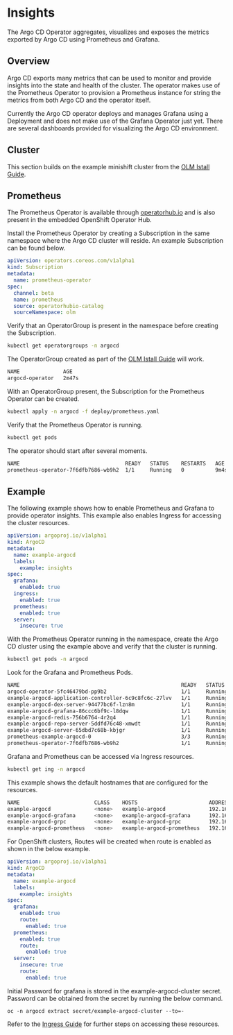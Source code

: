 # Insights

The Argo CD Operator aggregates, visualizes and exposes the metrics exported by Argo CD using Prometheus and Grafana.

## Overview

Argo CD exports many metrics that can be used to monitor and provide insights into the state and health of the cluster. The operator makes use of the Prometheus Operator to provision a Prometheus instance for string the metrics from both Argo CD and the operator itself.

Currently the Argo CD operator deploys and manages Grafana using a Deployment and does not make use of the Grafana Operator just yet. There are several dashboards provided for visualizing the Argo CD environment.

## Cluster

This section builds on the example minishift cluster from the [OLM Istall Guide][olm_guide]. 

## Prometheus

The Prometheus Operator is available through [operatorhub.io](https://operatorhub.io/operator/prometheus) and is also present in the embedded OpenShift Operator Hub.

Install the Prometheus Operator by creating a Subscription in the same namespace where the Argo CD cluster will reside. An example Subscription can be found below.

``` yaml
apiVersion: operators.coreos.com/v1alpha1
kind: Subscription
metadata:
  name: prometheus-operator
spec:
  channel: beta
  name: prometheus
  source: operatorhubio-catalog
  sourceNamespace: olm
```

Verify that an OperatorGroup is present in the namespace before creating the Subscription.

``` bash
kubectl get operatorgroups -n argocd
```

The OperatorGroup created as part of the [OLM Istall Guide][olm_guide] will work.

``` bash
NAME              AGE
argocd-operator   2m47s
```

With an OperatorGroup present, the Subscription for the Prometheus Operator can be created.

``` bash
kubectl apply -n argocd -f deploy/prometheus.yaml
```

Verify that the Prometheus Operator is running.

``` bash
kubectl get pods
```

The operator should start after several moments.

``` bash
NAME                                  READY   STATUS    RESTARTS   AGE
prometheus-operator-7f6dfb7686-wb9h2  1/1     Running   0          9m4s
```

## Example

The following example shows how to enable Prometheus and Grafana to provide operator insights. This example also enables Ingress for accessing the cluster resources.

``` yaml
apiVersion: argoproj.io/v1alpha1
kind: ArgoCD
metadata:
  name: example-argocd
  labels:
    example: insights
spec:
  grafana:
    enabled: true
  ingress:
    enabled: true
  prometheus:
    enabled: true
  server:
    insecure: true
```

With the Prometheus Operator running in the namespace, create the Argo CD cluster using the example above and verify that the cluster is running.

``` Bash
kubectl get pods -n argocd
```

Look for the Grafana and Prometheus Pods.

``` bash
NAME                                                    READY   STATUS    RESTARTS   AGE
argocd-operator-5fc46479bd-pp9b2                        1/1     Running   0          15h
example-argocd-application-controller-6c9c8fc6c-27lvv   1/1     Running   0          15h
example-argocd-dex-server-94477bc6f-lzn8m               1/1     Running   0          15h
example-argocd-grafana-86ccc6bf9c-l8dqw                 1/1     Running   0          15h
example-argocd-redis-756b6764-4r2q4                     1/1     Running   0          15h
example-argocd-repo-server-5ddfd76c48-xmwdt             1/1     Running   0          15h
example-argocd-server-65dbd7c68b-kbjgr                  1/1     Running   0          15h
prometheus-example-argocd-0                             3/3     Running   1          14m
prometheus-operator-7f6dfb7686-wb9h2                    1/1     Running   0          14m
```

Grafana and Prometheus can be accessed via Ingress resources.

``` bash
kubectl get ing -n argocd
```

This example shows the default hostnames that are configured for the resources.

``` bash
NAME                        CLASS    HOSTS                       ADDRESS         PORTS     AGE
example-argocd              <none>   example-argocd              192.168.39.68   80, 443   15h
example-argocd-grafana      <none>   example-argocd-grafana      192.168.39.68   80, 443   15h
example-argocd-grpc         <none>   example-argocd-grpc         192.168.39.68   80, 443   15h
example-argocd-prometheus   <none>   example-argocd-prometheus   192.168.39.68   80, 443   15h
```

For OpenShift clusters, Routes will be created when route is enabled as shown in the below example.

``` yaml
apiVersion: argoproj.io/v1alpha1
kind: ArgoCD
metadata:
  name: example-argocd
  labels:
    example: insights
spec:
  grafana:
    enabled: true
    route:
      enabled: true
  prometheus:
    enabled: true
    route:
      enabled: true
  server:
    insecure: true
    route:
      enabled: true
```

Initial Password for grafana is stored in the example-argocd-cluster secret. Password can be obtained from the secret by running the below command.
```
oc -n argocd extract secret/example-argocd-cluster --to=-
```

Refer to the [Ingress Guide][ingress_guide] for further steps on accessing these resources.

[olm_guide]:../install/olm.md
[ingress_guide]:./ingress.md#access
